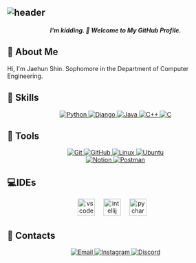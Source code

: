 
![header](https://capsule-render.vercel.app/api?type=waving&color=gradient&height=200&section=header&text="Stop%20reading%20this%20and%20go%20study%20your%20tech%20stack."&fontSize=25&animation=fadeIn)
---
<h5 align="center"> I'm kidding. 👋 Welcome to My GitHub Profile.</h5>

## 📝 About Me 
<p>Hi, I'm Jaehun Shin. Sophomore in the Department of Computer Engineering.

## 🔧 Skills
<div align="center">
  <a href="https://www.python.org/doc/" target="_blank">
    <img src="https://img.shields.io/badge/Python-3776AB?style=for-the-badge&logo=python&logoColor=white" alt="Python">
  </a>
  <a href="https://www.djangoproject.com/start/" target="_blank">
    <img src="https://img.shields.io/badge/Django-092E20?style=for-the-badge&logo=django&logoColor=white" alt="Django">
  </a>
  <a href="https://docs.oracle.com/en/java/" target="_blank">
    <img src="https://img.shields.io/badge/Java-007396?style=for-the-badge&logo=java&logoColor=white" alt="Java">
  </a>
  <a href="https://en.cppreference.com/w/" target="_blank">
    <img src="https://img.shields.io/badge/C++-00599C?style=for-the-badge&logo=cplusplus&logoColor=white" alt="C++">
  </a>
  <a href="https://en.cppreference.com/w/" target="_blank">
    <img src="https://img.shields.io/badge/C-00599C?style=for-the-badge&logo=c&logoColor=white" alt="C">
  </a>
</div>

## 🔧 Tools
<div align="center">
  <a href="https://git-scm.com/doc" target="_blank">
    <img src="https://img.shields.io/badge/Git-F05032?style=for-the-badge&logo=git&logoColor=white" alt="Git">
  </a>
  <a href="https://docs.github.com/en" target="_blank">
    <img src="https://img.shields.io/badge/GitHub-181717?style=for-the-badge&logo=github&logoColor=white" alt="GitHub">
  </a>
  <a href="https://www.linux.org/pages/man" target="_blank">
    <img src="https://img.shields.io/badge/Linux-FCC624?style=for-the-badge&logo=linux&logoColor=white" alt="Linux">
  </a>
  <a href="https://ubuntu.com/tutorials" target="_blank">
    <img src="https://img.shields.io/badge/Ubuntu-E95420?style=for-the-badge&logo=ubuntu&logoColor=white" alt="Ubuntu">
  </a>
</div>

<div align="center">
  <a href="https://www.notion.so/" target="_blank">
    <img src="https://img.shields.io/badge/Notion-000000?style=for-the-badge&logo=notion&logoColor=white" alt="Notion">
  </a>
  <a href="https://www.postman.com/" target="_blank">
    <img src="https://img.shields.io/badge/Postman-FF6C37?style=for-the-badge&logo=postman&logoColor=white" alt="Postman">
  </a>
</div>

## 💻IDEs
<div align="center">
  <img src="https://cdn.jsdelivr.net/gh/devicons/devicon/icons/vscode/vscode-original.svg" height="40" alt="vscode logo"  />
  <img width="12" />
  <img src="https://cdn.jsdelivr.net/gh/devicons/devicon/icons/intellij/intellij-original.svg" height="40" alt="intellij logo"  />
  <img width="12" />
  <img src="https://cdn.jsdelivr.net/gh/devicons/devicon/icons/pycharm/pycharm-original.svg" height="40" alt="pycharm logo"  />
  <img width="12" />
</div>

## 💬 Contacts
<div align="center"> 
<a href="email.md"> <img src="https://img.shields.io/badge/Email-D14836?style=for-the-badge&logo=gmail&logoColor=white" alt="Email"> </a>
  <a href="https://instagram.com/jaehunshin_"> <img src="https://img.shields.io/badge/Instagram-E4405F?style=for-the-badge&logo=instagram&logoColor=white" alt="Instagram"> </a>
  <a href="discord.md"><img src="https://img.shields.io/badge/Discord-5865F2?style=for-the-badge&logo=discord&logoColor=white" alt="Discord">
